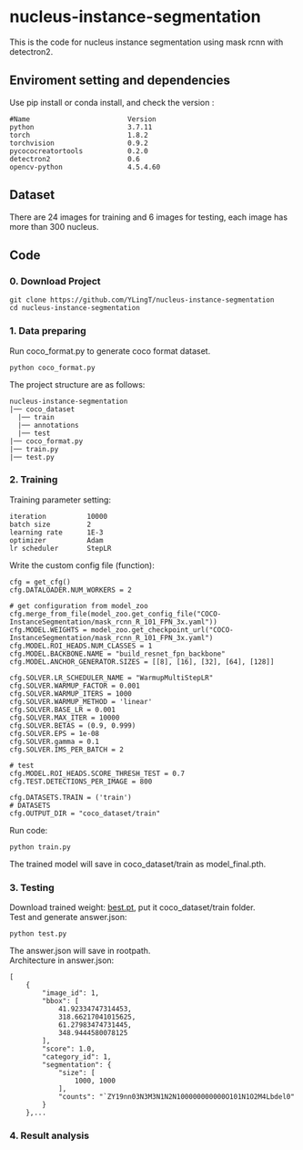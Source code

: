 # nucleus-instance-segmentation
This is the code for nucleus instance segmentation using mask rcnn with detectron2.

## Enviroment setting and dependencies 
Use pip install or conda install, and check the version :
```
#Name                        Version
python                       3.7.11
torch                        1.8.2
torchvision                  0.9.2
pycococreatortools           0.2.0
detectron2                   0.6
opencv-python                4.5.4.60
```

## Dataset 
There are 24 images for training and 6 images for testing, each image has more than 300 nucleus.

## Code 
### 0. Download Project
```
git clone https://github.com/YLingT/nucleus-instance-segmentation  
cd nucleus-instance-segmentation
```
### 1.  Data preparing
Run coco_format.py to generate coco format dataset.
```
python coco_format.py
```
The project structure are as follows:
```
nucleus-instance-segmentation
|── coco_dataset
  |── train
  |── annotations
  |── test
|── coco_format.py
|── train.py
|── test.py
```
### 2.  Training
Training parameter setting:
```
iteration          10000
batch size         2
learning rate      1E-3
optimizer          Adam
lr scheduler       StepLR
```
Write the custom config file (function):
```
cfg = get_cfg()  
cfg.DATALOADER.NUM_WORKERS = 2
  
# get configuration from model_zoo
cfg.merge_from_file(model_zoo.get_config_file("COCO-InstanceSegmentation/mask_rcnn_R_101_FPN_3x.yaml"))
cfg.MODEL.WEIGHTS = model_zoo.get_checkpoint_url("COCO-InstanceSegmentation/mask_rcnn_R_101_FPN_3x.yaml")
cfg.MODEL.ROI_HEADS.NUM_CLASSES = 1
cfg.MODEL.BACKBONE.NAME = "build_resnet_fpn_backbone"
cfg.MODEL.ANCHOR_GENERATOR.SIZES = [[8], [16], [32], [64], [128]]

cfg.SOLVER.LR_SCHEDULER_NAME = "WarmupMultiStepLR"
cfg.SOLVER.WARMUP_FACTOR = 0.001
cfg.SOLVER.WARMUP_ITERS = 1000
cfg.SOLVER.WARMUP_METHOD = 'linear'
cfg.SOLVER.BASE_LR = 0.001
cfg.SOLVER.MAX_ITER = 10000
cfg.SOLVER.BETAS = (0.9, 0.999)
cfg.SOLVER.EPS = 1e-08
cfg.SOLVER.gamma = 0.1
cfg.SOLVER.IMS_PER_BATCH = 2

# test
cfg.MODEL.ROI_HEADS.SCORE_THRESH_TEST = 0.7  
cfg.TEST.DETECTIONS_PER_IMAGE = 800

cfg.DATASETS.TRAIN = ('train')
# DATASETS
cfg.OUTPUT_DIR = "coco_dataset/train"
```
Run code:
```
python train.py
```
The trained model will save in coco_dataset/train as model_final.pth.
### 3.  Testing
Download trained weight: [best.pt](), put it coco_dataset/train folder.  
Test and generate answer.json:
```
python test.py
```
The answer.json will save in rootpath.  
Architecture in answer.json:
```
[
    {
        "image_id": 1,
        "bbox": [
            41.92334747314453,
            318.66217041015625,
            61.27983474731445,
            348.9444580078125
        ],
        "score": 1.0,
        "category_id": 1,
        "segmentation": {
            "size": [
                1000, 1000
            ],
            "counts": "`ZY19nn03N3M3N1N2N100000000000O101N1O2M4Lbdel0"
        }
    },...
```
### 4.  Result analysis

